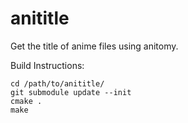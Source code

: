 # anititle
Get the title of anime files using anitomy.

Build Instructions:
```
cd /path/to/anititle/
git submodule update --init
cmake .
make
```
